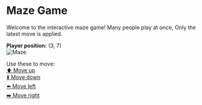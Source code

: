 # Maze Game  
Welcome to the interactive maze game! Many people play at once, Only the latest move is applied.

**Player position:** (3, 7)  
![Maze](https://recognize-instructor-criteria-other.trycloudflare.com/images/pos_3_7.png?t=1760507993304)

Use these to move:  
[⬆️ Move up](https://recognize-instructor-criteria-other.trycloudflare.com/move/3_7_w)  
[⬇️ Move down](https://recognize-instructor-criteria-other.trycloudflare.com/move/3_7_s)  
[⬅️ Move left](https://recognize-instructor-criteria-other.trycloudflare.com/move/3_7_a)  
[➡️ Move right](https://recognize-instructor-criteria-other.trycloudflare.com/move/3_7_d)
